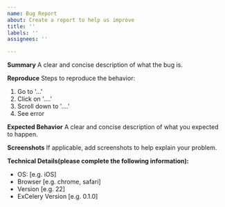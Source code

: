 ```yaml
---
name: Bug Report
about: Create a report to help us improve
title: ''
labels: ''
assignees: ''

---
```


**Summary**
A clear and concise description of what the bug is.

**Reproduce**
Steps to reproduce the behavior:
1. Go to '...'
2. Click on '....'
3. Scroll down to '....'
4. See error

**Expected Behavior**
A clear and concise description of what you expected to happen.

**Screenshots**
If applicable, add screenshots to help explain your problem.

**Technical Details(please complete the following information):**
 - OS: [e.g. iOS]
 - Browser [e.g. chrome, safari]
 - Version [e.g. 22]
 - ExCelery Version [e.g. 0.1.0]
